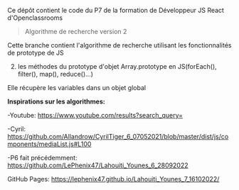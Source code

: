 Ce dépôt contient le code du P7 de la formation de Développeur JS React d'Openclassrooms

> Algorithme de recherche version 2

Cette branche contient l'algorithme de recherche utilisant les fonctionnalités de prototype de JS

2. les méthodes du prototype d'objet Array.prototype en JS(forEach(), filter(), map(), reduce()...)

Elle récupère les variables dans un objet global

**Inspirations sur les algorithmes:**

-Youtube: https://www.youtube.com/results?search_query=

-Cyril: https://github.com/Allandrow/CyrilTiger_6_07052021/blob/master/dist/js/components/mediaList.js#L100

-P6 fait précédemment: https://github.com/LePhenix47/Lahouiti_Younes_6_28092022

GitHub Pages: https://lephenix47.github.io/Lahouiti_Younes_7_16102022/
